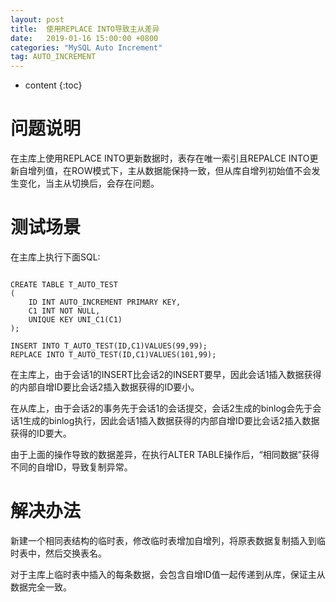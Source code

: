 ```yaml
---
layout: post
title:  使用REPLACE INTO导致主从差异
date:   2019-01-16 15:00:00 +0800
categories: "MySQL Auto Increment"
tag: AUTO_INCREMENT
---
```


* content
{:toc}


问题说明
====================================
在主库上使用REPLACE INTO更新数据时，表存在唯一索引且REPALCE INTO更新自增列值，在ROW模式下，主从数据能保持一致，但从库自增列初始值不会发生变化，当主从切换后，会存在问题。


测试场景
====================================
在主库上执行下面SQL:
```

CREATE TABLE T_AUTO_TEST
(
    ID INT AUTO_INCREMENT PRIMARY KEY,
    C1 INT NOT NULL,
    UNIQUE KEY UNI_C1(C1)
);

INSERT INTO T_AUTO_TEST(ID,C1)VALUES(99,99);
REPLACE INTO T_AUTO_TEST(ID,C1)VALUES(101,99);

```



在主库上，由于会话1的INSERT比会话2的INSERT要早，因此会话1插入数据获得的内部自增ID要比会话2插入数据获得的ID要小。

在从库上，由于会话2的事务先于会话1的会话提交，会话2生成的binlog会先于会话1生成的binlog执行，因此会话1插入数据获得的内部自增ID要比会话2插入数据获得的ID要大。

由于上面的操作导致的数据差异，在执行ALTER TABLE操作后，“相同数据”获得不同的自增ID，导致复制异常。


解决办法
====================================
新建一个相同表结构的临时表，修改临时表增加自增列，将原表数据复制插入到临时表中，然后交换表名。

对于主库上临时表中插入的每条数据，会包含自增ID值一起传递到从库，保证主从数据完全一致。
